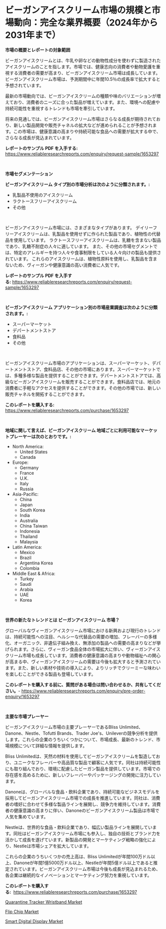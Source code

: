 <p><h1>ビーガンアイスクリーム市場の規模と市場動向：完全な業界概要（2024年から2031年まで）</h1></p><p><strong>市場の概要とレポートの対象範囲</strong></p>
<p><p>ビーガンアイスクリームとは、牛乳や卵などの動物性成分を使わずに製造されたアイスクリームのことを指します。市場では、健康志向の消費者や動物愛護を重視する消費者の需要が高まり、ビーガンアイスクリーム市場は成長しています。ビーガンアイスクリーム市場は、予測期間中に年間10.5％の成長率で拡大すると予想されています。</p><p>最新の市場動向では、ビーガンアイスクリームの種類や味のバリエーションが増えており、消費者のニーズに合った製品が増えています。また、環境への配慮や持続可能性を重視するトレンドも市場を牽引しています。</p><p>将来の見通しでは、ビーガンアイスクリーム市場はさらなる成長が期待されており、新しい製品開発や販売チャネルの拡大などが進められることが予想されます。この市場は、健康意識の高まりや持続可能な食品への需要が拡大する中で、さらなる成長が見込まれています。</p></p>
<p><strong>レポートのサンプル PDF を入手する:</strong> <a href="https://www.reliableresearchreports.com/enquiry/request-sample/1653297">https://www.reliableresearchreports.com/enquiry/request-sample/1653297</a></p>
<p>&nbsp;</p>
<p><strong>市場セグメンテーション</strong></p>
<p><strong>ビーガンアイスクリーム タイプ別の市場分析は次のように分類されます。:</strong></p>
<p><ul><li>乳製品不使用のアイスクリーム</li><li>ラクトースフリーアイスクリーム</li><li>その他</li></ul></p>
<p>&nbsp;</p>
<p><p>ビーガンアイスクリーム市場には、さまざまなタイプがあります。 デイリーフリーアイスクリームは、乳製品を使用せずに作られた製品であり、植物性の代替品を使用しています。 ラクトースフリーアイスクリームは、乳糖を含まない製品であり、乳糖不耐症の人々に適しています。 また、その他の市場セグメントでは、特定のアレルギーを持つ人々や食事制限をしている人々向けの製品も提供されています。 これらのアイスクリームは、植物性原料を使用し、乳製品を含まないため、ヴィーガンや健康意識の高い消費者に人気です。</p></p>
<p><strong>レポートのサンプル PDF を入手する:</strong>&nbsp;<a href="https://www.reliableresearchreports.com/enquiry/request-sample/1653297">https://www.reliableresearchreports.com/enquiry/request-sample/1653297</a></p>
<p>&nbsp;</p>
<p><strong> ビーガンアイスクリーム アプリケーション別の市場産業調査は次のように分類されます。:</strong></p>
<p><ul><li>スーパーマーケット</li><li>デパートメントストア</li><li>食料品</li><li>その他</li></ul></p>
<p>&nbsp;</p>
<p><p>ビーガンアイスクリーム市場のアプリケーションは、スーパーマーケット、デパートメントストア、食料品店、その他の市場にあります。スーパーマーケットでは、多種多様な製品を提供することができます。デパートメントストアでは、高級なビーガンアイスクリームを販売することができます。食料品店では、地元の消費者に手軽なアクセスを提供することができます。その他の市場では、新しい販売チャネルを開拓することができます。</p></p>
<p><strong>このレポートを購入する:</strong>&nbsp; <a href="https://www.reliableresearchreports.com/purchase/1653297">https://www.reliableresearchreports.com/purchase/1653297</a></p>
<p>&nbsp;</p>
<p><strong>地域に関して言えば、ビーガンアイスクリーム 地域ごとに利用可能なマーケットプレーヤーは次のとおりです。:</strong></p>
<p><ul>
    <li>
        North America:
        <ul>
            <li>United States</li>
            <li>Canada</li>
        </ul>
    </li>
    <li>
        Europe:
        <ul>
            <li>Germany</li>
            <li>France</li>
            <li>U.K.</li>
            <li>Italy</li>
            <li>Russia</li>
        </ul>
    </li>
    <li>
        Asia-Pacific:
        <ul>
            <li>China</li>
            <li>Japan</li>
            <li>South Korea</li>
            <li>India</li>
            <li>Australia</li>
            <li>China Taiwan</li>
            <li>Indonesia</li>
            <li>Thailand</li>
            <li>Malaysia</li>
        </ul>
    </li>
    <li>
        Latin America:
        <ul>
            <li>Mexico</li>
            <li>Brazil</li>
            <li>Argentina Korea</li>
            <li>Colombia</li>
        </ul>
    </li>
    <li>
        Middle East & Africa:
        <ul>
            <li>Turkey</li>
            <li>Saudi</li>
            <li>Arabia</li>
            <li>UAE</li>
            <li>Korea</li>
        </ul>
    </li>
    </ul></p>
<p>&nbsp;</p>
<p><strong>世界の新たなトレンドとは ビーガンアイスクリーム 市場？</strong></p>
<p><p>グローバルなヴィーガンアイスクリーム市場における新興および現行のトレンドは、持続可能性への注目、ヘルシーな代替品の需要の増加、フレーバーの多様化、オーガニック、非遺伝子組み換え、無添加の製品への需要の高まりなどが挙げられます。さらに、ヴィーガン食品全体の市場拡大に伴い、ヴィーガンアイスクリーム市場も成長しています。消費者の健康意識の高まりや動物福祉への関心が高まる中、ヴィーガンアイスクリームの需要は今後も拡大すると予測されています。また、新しい素材や技術の導入により、よりリッチでクリーミーな味わいを楽しむことができる製品も登場しています。</p></p>
<p><strong>このレポートを購入する前に、質問がある場合は問い合わせるか、共有してください。</strong>- <a href="https://www.reliableresearchreports.com/enquiry/pre-order-enquiry/1653297">https://www.reliableresearchreports.com/enquiry/pre-order-enquiry/1653297</a></p>
<p>&nbsp;</p>
<p><strong>主要な市場プレーヤー</strong></p>
<p><p>ビーガンアイスクリーム市場の主要プレーヤーであるBliss Unlimited、Danone、Nestle、Tofutti Brands、Trader Joe's、Unileverの競争分析を提供します。これらの企業のうちいくつかについて、市場成長、最新のトレンド、市場規模について詳細な情報を提供します。</p><p>Bliss Unlimitedは、天然の材料を使用してビーガンアイスクリームを製造しており、ユニークなフレーバーや高品質な製品で顧客に人気です。同社は持続可能性にも取り組んでおり、環境に配慮したビーガン製品を提供しています。市場での存在感を高めるために、新しいフレーバーやパッケージングの開発に注力しています。</p><p>Danoneは、グローバルな食品・飲料企業であり、持続可能なビジネスモデルを採用してビーガンアイスクリーム市場での成長を推進しています。同社は、消費者の嗜好に合わせて多様な製品ラインを展開し、競争力を維持しています。消費者の健康意識の高まりに伴い、Danoneのビーガンアイスクリーム製品は市場で人気を集めています。</p><p>Nestleは、世界的な食品・飲料企業であり、幅広い製品ラインを展開しています。同社はビーガンアイスクリーム市場にも参入し、独自の技術とブランド力を活かして成長を遂げています。新製品の開発とマーケティング戦略の強化により、Nestleは市場シェアを拡大しています。</p><p>これらの企業のうちいくつかの売上高は、Bliss Unlimitedが年間100万ドル以上、Danoneが年間1億5000万ドル以上、Nestleが年間5億ドル以上であると推定されています。ビーガンアイスクリーム市場は今後も成長が見込まれるため、各企業は継続的なイノベーションとマーケティング努力を重視しています。</p></p>
<p><strong>このレポートを購入する:</strong>&nbsp;&nbsp;<a href="https://www.reliableresearchreports.com/purchase/1653297">https://www.reliableresearchreports.com/purchase/1653297</a></p>
<p><p><a href="https://github.com/okotobwrhuteie/Market-Research-Report-List-1/blob/main/quarantine-tracker-wristband-market.md">Quarantine Tracker Wristband Market</a></p><p><a href="https://github.com/irfadac/Market-Research-Report-List-2/blob/main/flip-chip-market.md">Flip Chip Market</a></p><p><a href="https://github.com/ashepherd82/Market-Research-Report-List-3/blob/main/smart-digital-display-market.md">Smart Digital Display Market</a></p></p>